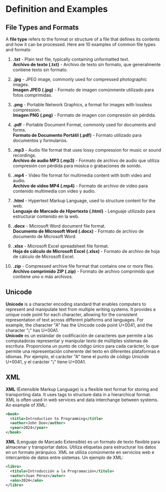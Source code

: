 # Definition and Examples

## File Types and Formats

A **file type** refers to the format or structure of a file that defines its contents and how it can be processed. Here are 10 examples of common file types and formats:

1. **.txt** - Plain text file, typically containing unformatted text.  
   **Archivo de texto (.txt)** - Archivo de texto sin formato, que generalmente contiene texto sin formato.

2. **.jpg** - JPEG image, commonly used for compressed photographic images.  
   **Imagen JPEG (.jpg)** - Formato de imagen comúnmente utilizado para fotos comprimidas.

3. **.png** - Portable Network Graphics, a format for images with lossless compression.  
   **Imagen PNG (.png)** - Formato de imagen con compresión sin pérdida.

4. **.pdf** - Portable Document Format, commonly used for documents and forms.  
   **Formato de Documento Portátil (.pdf)** - Formato utilizado para documentos y formularios.

5. **.mp3** - Audio file format that uses lossy compression for music or sound recordings.  
   **Archivo de audio MP3 (.mp3)** - Formato de archivo de audio que utiliza compresión con pérdida para música o grabaciones de sonido.
   
6. **.mp4** - Video file format for multimedia content with both video and audio.  
   **Archivo de video MP4 (.mp4)** - Formato de archivo de video para contenido multimedia con video y audio.

7. **.html** - Hypertext Markup Language, used to structure content for the web.  
   **Lenguaje de Marcado de Hipertexto (.html)** - Lenguaje utilizado para estructurar contenido en la web.

8. **.docx** - Microsoft Word document file format.  
   **Documento de Microsoft Word (.docx)** - Formato de archivo de documento de Microsoft Word.

9. **.xlsx** - Microsoft Excel spreadsheet file format.  
   **Hoja de cálculo de Microsoft Excel (.xlsx)** - Formato de archivo de hoja de cálculo de Microsoft Excel.

10. **.zip** - Compressed archive file format that contains one or more files.  
    **Archivo comprimido ZIP (.zip)** - Formato de archivo comprimido que contiene uno o más archivos.

## Unicode

**Unicode** is a character encoding standard that enables computers to represent and manipulate text from multiple writing systems. It provides a unique code point for each character, allowing for the consistent representation of text across different platforms and languages. For example, the character "A" has the Unicode code point U+0041, and the character "¡" has U+00A1.  
**Unicode** es un estándar de codificación de caracteres que permite a las computadoras representar y manipular texto de múltiples sistemas de escritura. Proporciona un punto de código único para cada carácter, lo que permite una representación coherente del texto en diferentes plataformas e idiomas. Por ejemplo, el carácter "A" tiene el punto de código Unicode U+0041, y el carácter "¡" tiene U+00A1.

## XML

**XML** (Extensible Markup Language) is a flexible text format for storing and transporting data. It uses tags to structure data in a hierarchical format. XML is often used in web services and data interchange between systems. An example of XML:

```xml
<book>
  <title>Introduction to Programming</title>
  <author>John Doe</author>
  <year>2024</year>
</book>
```
**XML** (Lenguaje de Marcado Extensible) es un formato de texto flexible para almacenar y transportar datos. Utiliza etiquetas para estructurar los datos en un formato jerárquico. XML se utiliza comúnmente en servicios web e intercambio de datos entre sistemas. Un ejemplo de XML:

```xml
<libro>
  <titulo>Introducción a la Programación</titulo>
  <autor>Juan Pérez</autor>
  <año>2024</año>
</libro>
```



